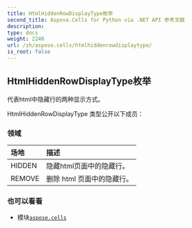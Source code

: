 ```yaml
---
title: HtmlHiddenRowDisplayType枚举
second_title: Aspose.Cells for Python via .NET API 参考文献
description:
type: docs
weight: 2240
url: /zh/aspose.cells/htmlhiddenrowdisplaytype/
is_root: false
---
```

## HtmlHiddenRowDisplayType枚举
代表html中隐藏行的两种显示方式。



HtmlHiddenRowDisplayType 类型公开以下成员：

### 领域
|场地|描述|
| :- | :- |
| HIDDEN |隐藏html页面中的隐藏行。|
| REMOVE |删除 html 页面中的隐藏行。|



### 也可以看看
* 模块[`aspose.cells`](..)
